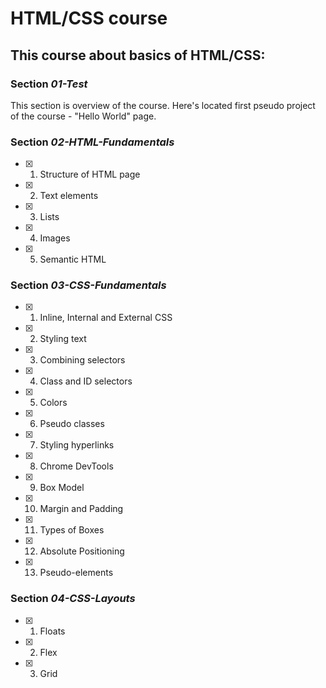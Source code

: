 # HTML/CSS course

## This course about basics of HTML/CSS:
### Section  ***01-Test***
This section is overview of the course. Here's located first pseudo project of the course - "Hello World" page.
### Section ***02-HTML-Fundamentals***
- [x] 1. Structure of HTML page
- [X] 2. Text elements
- [X] 3. Lists
- [x] 4. Images
- [x] 5. Semantic HTML
### Section ***03-CSS-Fundamentals***
- [x] 1. Inline, Internal and External CSS
- [X] 2. Styling text
- [X] 3. Combining selectors
- [x] 4. Class and ID selectors
- [x] 5. Colors
- [x] 6. Pseudo classes
- [x] 7. Styling hyperlinks
- [x] 8. Chrome DevTools
- [x] 9. Box Model
- [x] 10. Margin and Padding
- [x] 11. Types of Boxes
- [x] 12. Absolute Positioning
- [x] 13. Pseudo-elements
### Section ***04-CSS-Layouts***
- [x] 1. Floats
- [x] 2. Flex
- [x] 3. Grid